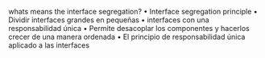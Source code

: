 whats means the interface segregation?
• Interface segregation principle
• Dividir interfaces grandes en pequeñas
• interfaces con una responsabilidad única
• Permite desacoplar los componentes y hacerlos crecer de una manera ordenada
• El principio de responsabilidad única aplicado a las interfaces